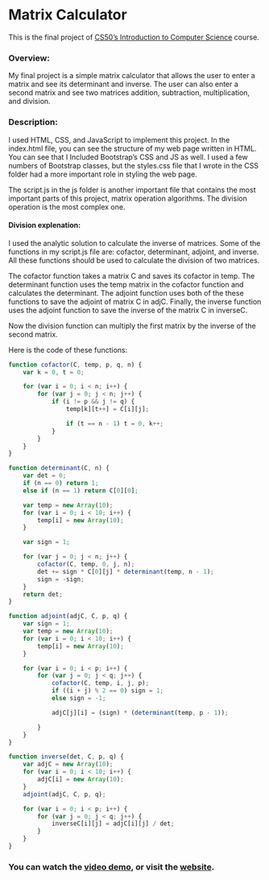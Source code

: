 # Matrix Calculator

This is the final project of [CS50’s Introduction to Computer Science](https://cs50.harvard.edu/x) course.

### Overview:
My final project is a simple matrix calculator that allows the user to enter a matrix and see its determinant and inverse. The user can also enter a second matrix and see two matrices addition, subtraction, multiplication, and division.

### Description:
I used HTML, CSS, and JavaScript to implement this project. In the index.html file, you can see the structure of my web page written in HTML. You can see that I Included Bootstrap’s CSS and JS as well. I used a few numbers of Bootstrap classes, but the styles.css file that I wrote in the CSS folder had a more important role in styling the web page.

The script.js in the js folder is another important file that contains the most important parts of this project, matrix operation algorithms. The division operation is the most complex one.

#### Division explenation:
I used the analytic solution to calculate the inverse of matrices. Some of the functions in my script.js file are: cofactor, determinant, adjoint, and inverse. All these functions should be used to calculate the division of two matrices.

The cofactor function takes a matrix C and saves its cofactor in temp.
The determinant function uses the temp matrix in the cofactor function and calculates the determinant.
The adjoint function uses both of the these functions to save the adjoint of matrix C in adjC.
Finally, the inverse function uses the adjoint function to save the inverse of the matrix C in inverseC.

Now the division function can multiply the first matrix by the inverse of the second matrix.

Here is the code of these functions:

```javascript
function cofactor(C, temp, p, q, n) {
    var k = 0, t = 0;

    for (var i = 0; i < n; i++) {
        for (var j = 0; j < n; j++) {
            if (i != p && j != q) {
                temp[k][t++] = C[i][j];

                if (t == n - 1) t = 0, k++;
            }
        }
    }
}
```
```javascript
function determinant(C, n) {
    var det = 0;
    if (n == 0) return 1;
    else if (n == 1) return C[0][0];

    var temp = new Array(10);
    for (var i = 0; i < 10; i++) {
        temp[i] = new Array(10);
    }

    var sign = 1;

    for (var j = 0; j < n; j++) {
        cofactor(C, temp, 0, j, n);
        det += sign * C[0][j] * determinant(temp, n - 1);
        sign = -sign;
    }
    return det;
}
```
```javascript
function adjoint(adjC, C, p, q) {
    var sign = 1;
    var temp = new Array(10);
    for (var i = 0; i < 10; i++) {
        temp[i] = new Array(10);
    }

    for (var i = 0; i < p; i++) {
        for (var j = 0; j < q; j++) {
            cofactor(C, temp, i, j, p);
            if ((i + j) % 2 == 0) sign = 1;
            else sign = -1;

            adjC[j][i] = (sign) * (determinant(temp, p - 1));

        }
    }
}
```
```javascript
function inverse(det, C, p, q) {
    var adjC = new Array(10);
    for (var i = 0; i < 10; i++) {
        adjC[i] = new Array(10);
    }
    adjoint(adjC, C, p, q);

    for (var i = 0; i < p; i++) {
        for (var j = 0; j < q; j++) {
            inverseC[i][j] = adjC[i][j] / det;
        }
    }
}
```

### You can watch the [video demo](https://youtu.be/OP9Htup1KKw), or visit the [website](https://saeedarv.github.io/CS50xFinalProject/).
